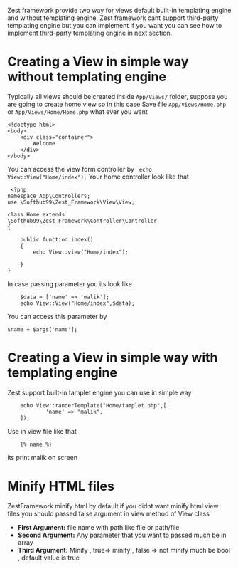 Zest framework provide two way for views default built-in templating engine and without templating  engine, Zest framework cant support third-party templating engine but you can implement if you want you can see how to implement third-party templating engine in next section.
# Creating a View in simple way without templating engine
Typically all views should be created inside `App/Views/` folder, 
suppose you are going to create home view so in this case Save file `App/Views/Home.php` or `App/Views/Home/Home.php` what ever you want

	<!doctype html>
	<body>
		<div class="container">
			Welcome
		</div>
	</body>	

You can access the view form controller by ` echo View::View("Home/index");`
Your home controller look like that

     <?php
	namespace App\Controllers;
	use \Softhub99\Zest_Framework\View\View;

	class Home extends 
	\Softhub99\Zest_Framework\Controller\Controller
	{

	    public function index()
	    {
	        echo View::view("Home/index");        

	    }
	}

In case passing parameter you its look like

        $data = ['name' => 'malik'];
        echo View::View("Home/index",$data);

You can access this parameter by 

	$name = $args['name'];


# Creating a View in simple way with templating engine
Zest support built-in tamplet engine
you can use in simple way

        echo View::randerTemplate("Home/tamplet.php",[
        		'name' => "malik",
        ]);

Use in view file like that

		{% name %}

its print malik on screen


# Minify HTML files
ZestFramework minify html by default if you didnt want minify html view files you should passed false argument in view method of View class

 - **First Argument:** file name with path like file or path/file
 - **Second Argument:** Any parameter that you want to passed much be in array
 - **Third Argument:** Minify , true=> minify , false => not minify much be bool , default value is true


